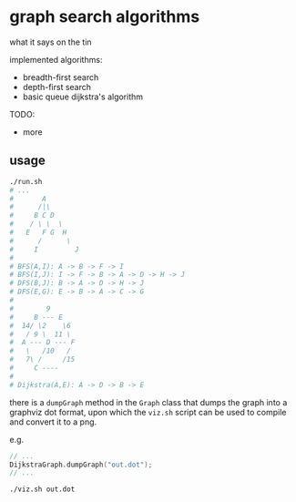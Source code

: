 graph search algorithms
===

what it says on the tin


implemented algorithms:
- breadth-first search
- depth-first search
- basic queue dijkstra's algorithm



TODO:
- more


usage
---

```sh
./run.sh
# ...
#       A
#      /|\
#     B C D
#    / \ \  \
#   E   F G  H
#      /      \
#     I         J
#
# BFS(A,I): A -> B -> F -> I
# BFS(I,J): I -> F -> B -> A -> D -> H -> J
# DFS(B,J): B -> A -> D -> H -> J
# DFS(E,G): E -> B -> A -> C -> G
#
#        9
#     B --- E 
#  14/ \2    \6
#   / 9 \  11 \
#  A --- D --- F
#   \   /10   /
#   7\ /     /15
#     C ----
#
# Dijkstra(A,E): A -> D -> B -> E
```

there is a `dumpGraph` method in the `Graph` class that dumps the graph into a graphviz dot format, upon which the `viz.sh` script can be used to compile and convert it to a png.

e.g.
```cpp
// ...
DijkstraGraph.dumpGraph("out.dot");
// ...
```

```sh
./viz.sh out.dot
```